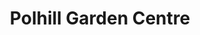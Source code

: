 ---
title: "Polhill Garden Centre"
url: /badgers-mount-sevenoaks/polhill-garden-centre/
shop: garden centre
---